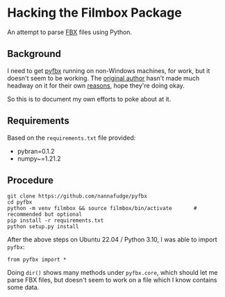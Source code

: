 # Hacking the Filmbox Package

An attempt to parse [FBX][filmbox] files using Python.

## Background

I need to get [pyfbx][pyfbx] running on non-Windows machines, for work, but it
doesn't seem to be working. The [original author][nf] hasn't made much headway
on it for their own [reasons][thread], hope they're doing okay.

So this is to document my own efforts to poke about at it.

## Requirements

Based on the `requirements.txt` file provided:

- pybran=0.1.2
- numpy~=1.21.2

## Procedure

    git clone https://github.com/nannafudge/pyfbx
    cd pyfbx
    python -m venv filmbox && source filmbox/bin/activate       # recommended but optional
    pip install -r requirements.txt
    python setup.py install

After the above steps on Ubuntu 22.04 / Python 3.10, I was able to import `pyfbx`:

    from pyfbx import *

Doing `dir()` shows many methods under `pyfbx.core`, which should let me parse
FBX files, but doesn't seem to work on a file which I know contains some data.

[filmbox]: https://en.wikipedia.org/wiki/FBX
[pyfbx]: https://github.com/nannafudge/pyfbx
[nf]: https://github.com/nannafudge/
[thread]: https://github.com/nannafudge/pyfbx/issues/2#issuecomment-1026294475
